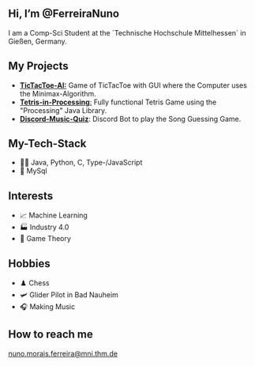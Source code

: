 ## Hi, I’m @FerreiraNuno
I am a Comp-Sci Student at the ´Technische Hochschule Mittelhessen´ in Gießen, Germany.


## My Projects
- [**TicTacToe-AI:**](https://github.com/FerreiraNuno/TicTacToe-AI) Game of TicTacToe with GUI where the Computer uses the Minimax-Algorithm.
- [**Tetris-in-Processing**:](https://github.com/FerreiraNuno/Tetris-in-Processing) Fully functional Tetris Game using the "Processing" Java Library.
- [**Discord-Music-Quiz**](https://github.com/FerreiraNuno/Discord-Music-Quiz): Discord Bot to play the Song Guessing Game.


## My-Tech-Stack
- 👨‍💻 Java, Python, C, Type-/JavaScript
- 💽 MySql


## Interests
- 📈 Machine Learning
- 🏭 Industry 4.0
- 🎲 Game Theory

## Hobbies
- ♟️ Chess
- 🛩️ Glider Pilot in Bad Nauheim
- 🎧 Making Music


## How to reach me
nuno.morais.ferreira@mni.thm.de

<!---
FerreiraNuno/FerreiraNuno is a ✨ special ✨ repository because its `README.md` (this file) appears on your GitHub profile.
You can click the Preview link to take a look at your changes.
--->
